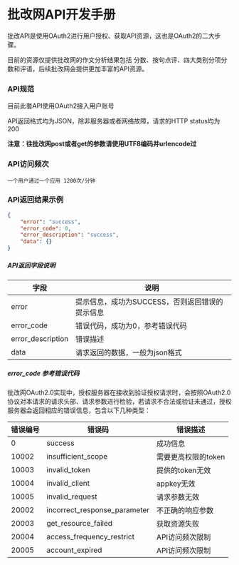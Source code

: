 # 批改网API开发手册

批改API是使用OAuth2进行用户授权、获取API资源，这也是OAuth2的二大步骤。

目前的资源仅提供批改网的作文分析结果包括 分数、按句点评、四大类别分项分数和评语，后续批改网会提供更加丰富的API资源。


### API规范

目前此套API使用OAuth2接入用户账号

API返回格式均为JSON，除非服务器或者网络故障，请求的HTTP status均为200

**注意：往批改网post或者get的参数请使用UTF8编码并urlencode过**

### API访问频次

```
一个用户通过一个应用 1200次/分钟
```

### API返回结果示例
```json
{
    "error": "success",
    "error_code": 0,
    "error_description": "success",
    "data": {}
}
```
##### API返回字段说明

| 字段 | 说明 |
| --- | --- |
| error | 提示信息，成功为SUCCESS，否则返回错误的提示信息 |
| error_code | 错误代码，成功为0，参考错误代码  |
| error_description | 错误描述 |
| data |  请求返回的数据，一般为json格式 |

##### error_code 参考错误代码
批改网OAuth2.0实现中，授权服务器在接收到验证授权请求时，会按照OAuth2.0协议对本请求的请求头部、请求参数进行检验，若请求不合法或验证未通过，授权服务器会返回相应的错误信息，包含以下几种类型：

| 错误编号 | 错误码 | 错误描述 |
| --- | --- | --- |
| 0 | success | 成功信息 |
| 10002 | insufficient_scope | 需要更高权限的token |
| 10003 | invalid_token | 提供的token无效 |
| 10004 | invalid_client | appkey无效 |
| 10005 | invalid_request | 请求参数无效 |
| 20002 | incorrect_response_parameter | 不正确的响应参数 |
| 20003 | get_resource_failed | 获取资源失败 |
| 20004 | access_frequency_restrict | API访问频次限制 |
| 20005 | account_expired | API访问频次限制 |


